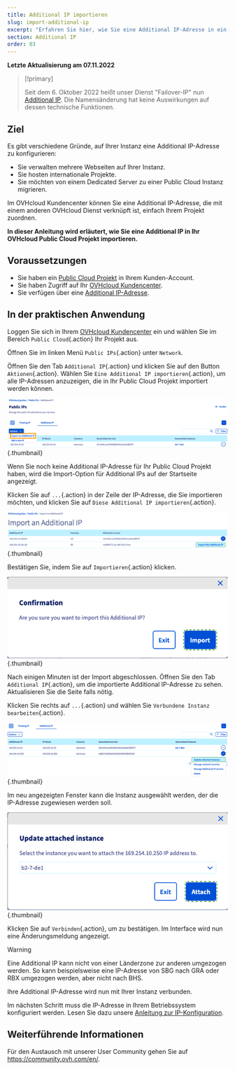 ```yaml
---
title: Additional IP importieren
slug: import-additional-ip
excerpt: "Erfahren Sie hier, wie Sie eine Additional IP-Adresse in ein Public Cloud Projekt importieren"
section: Additional IP
order: 03
---
```


**Letzte Aktualisierung am 07.11.2022**

> [!primary]
>
> Seit dem 6. Oktober 2022 heißt unser Dienst "Failover-IP" nun [Additional IP](https://www.ovhcloud.com/de/network/additional-ip/). Die Namensänderung hat keine Auswirkungen auf dessen technische Funktionen.
>

## Ziel

Es gibt verschiedene Gründe, auf Ihrer Instanz eine Additional IP-Adresse zu konfigurieren:

- Sie verwalten mehrere Webseiten auf Ihrer Instanz.
- Sie hosten internationale Projekte.
- Sie möchten von einem Dedicated Server zu einer Public Cloud Instanz migrieren.

Im OVHcloud Kundencenter können Sie eine Additional IP-Adresse, die mit einem anderen OVHcloud Dienst verknüpft ist, einfach Ihrem Projekt zuordnen.

**In dieser Anleitung wird erläutert, wie Sie eine Additional IP in Ihr OVHcloud Public Cloud Projekt importieren.**

## Voraussetzungen

- Sie haben ein [Public Cloud Projekt](https://www.ovhcloud.com/de/public-cloud) in Ihrem Kunden-Account.
- Sie haben Zugriff auf Ihr [OVHcloud Kundencenter](https://www.ovh.com/auth/?action=gotomanager&from=https://www.ovh.de/&ovhSubsidiary=de).
- Sie verfügen über eine [Additional IP-Adresse](https://www.ovhcloud.com/de/bare-metal/ip/).

## In der praktischen Anwendung

Loggen Sie sich in Ihrem [OVHcloud Kundencenter](https://www.ovh.com/auth/?action=gotomanager&from=https://www.ovh.de/&ovhSubsidiary=de) ein und wählen Sie im Bereich `Public Cloud`{.action} Ihr Projekt aus.

Öffnen Sie im linken Menü `Public IPs`{.action} unter `Network`.

Öffnen Sie den Tab `Additional IP`{.action} und klicken Sie auf den Button `Aktionen`{.action}. Wählen Sie `Eine Additional IP importieren`{.action}, um alle IP-Adressen anzuzeigen, die in Ihr Public Cloud Projekt importiert werden können.

![Import Additional IP](images/import22_01.png){.thumbnail}

Wenn Sie noch keine Additional IP-Adresse für Ihr Public Cloud Projekt haben, wird die Import-Option für Additional IPs auf der Startseite angezeigt.

Klicken Sie auf `...`{.action} in der Zeile der IP-Adresse, die Sie importieren möchten, und klicken Sie auf `Diese Additional IP importieren`{.action}.

![Import Additional IP](images/import22_02.png){.thumbnail}

Bestätigen Sie, indem Sie auf `Importieren`{.action} klicken.

![Import Additional IP](images/import22_03.png){.thumbnail}

Nach einigen Minuten ist der Import abgeschlossen. Öffnen Sie den Tab `Additional IP`{.action}, um die importierte Additional IP-Adresse zu sehen. Aktualisieren Sie die Seite falls nötig.

Klicken Sie rechts auf `...`{.action} und wählen Sie `Verbundene Instanz bearbeiten`{.action}.

![Import Additional IP](images/import22_04.png){.thumbnail}

Im neu angezeigten Fenster kann die Instanz ausgewählt werden, der die IP-Adresse zugewiesen werden soll.

![Import Additional IP](images/import22_05.png){.thumbnail}

Klicken Sie auf `Verbinden`{.action}, um zu bestätigen. Im Interface wird nun eine Änderungsmeldung angezeigt.

> [!warning]
>
> Eine Additional IP kann nicht von einer Länderzone zur anderen umgezogen werden. So kann beispielsweise eine IP-Adresse von SBG nach GRA oder RBX umgezogen werden, aber nicht nach BHS. 
>

Ihre Additional IP-Adresse wird nun mit Ihrer Instanz verbunden.

Im nächsten Schritt muss die IP-Adresse in Ihrem Betriebssystem konfiguriert werden. Lesen Sie dazu unsere [Anleitung zur IP-Konfiguration](https://docs.ovh.com/de/publiccloud/network-services/configure-additional-ip/).

## Weiterführende Informationen

Für den Austausch mit unserer User Community gehen Sie auf <https://community.ovh.com/en/>.
